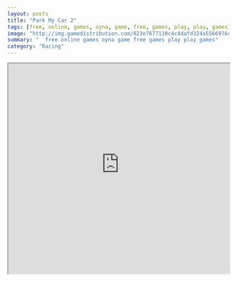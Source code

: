 ```yaml
---
layout: posts
title: "Park My Car 2"
tags: [free, online, games, oyna, game, free, games, play, play, games]
image: "http://img.gamedistribution.com/823e7677110c4c4dafd324a5566976c1.jpg"
summary: "  free online games oyna game free games play play games"
category: "Racing"
---
```




<iframe width="100%" height="480px;" src="http://html5.gamedistribution.com/823e7677110c4c4dafd324a5566976c1/"></iframe>